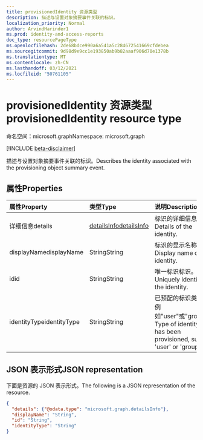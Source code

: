 ```yaml
---
title: provisionedIdentity 资源类型
description: 描述与设置对象摘要事件关联的标识。
localization_priority: Normal
author: ArvindHarinder1
ms.prod: identity-and-access-reports
doc_type: resourcePageType
ms.openlocfilehash: 2de68bdce990a6a541a5c284672541669cfdebea
ms.sourcegitcommit: 9d98d9e9cc1e193850ab9b82aaaf906d70e1378b
ms.translationtype: MT
ms.contentlocale: zh-CN
ms.lasthandoff: 03/12/2021
ms.locfileid: "50761105"
---
```

# <a name="provisionedidentity-resource-type"></a><span data-ttu-id="767f1-103">provisionedIdentity 资源类型</span><span class="sxs-lookup"><span data-stu-id="767f1-103">provisionedIdentity resource type</span></span>

<span data-ttu-id="767f1-104">命名空间：microsoft.graph</span><span class="sxs-lookup"><span data-stu-id="767f1-104">Namespace: microsoft.graph</span></span>

[!INCLUDE [beta-disclaimer](../../includes/beta-disclaimer.md)]

<span data-ttu-id="767f1-105">描述与设置对象摘要事件关联的标识。</span><span class="sxs-lookup"><span data-stu-id="767f1-105">Describes the identity associated with the provisioning object summary event.</span></span> 

## <a name="properties"></a><span data-ttu-id="767f1-106">属性</span><span class="sxs-lookup"><span data-stu-id="767f1-106">Properties</span></span>

| <span data-ttu-id="767f1-107">属性</span><span class="sxs-lookup"><span data-stu-id="767f1-107">Property</span></span>     | <span data-ttu-id="767f1-108">类型</span><span class="sxs-lookup"><span data-stu-id="767f1-108">Type</span></span>        | <span data-ttu-id="767f1-109">说明</span><span class="sxs-lookup"><span data-stu-id="767f1-109">Description</span></span> |
|:-------------|:------------|:------------|
|<span data-ttu-id="767f1-110">详细信息</span><span class="sxs-lookup"><span data-stu-id="767f1-110">details</span></span>|[<span data-ttu-id="767f1-111">detailsInfo</span><span class="sxs-lookup"><span data-stu-id="767f1-111">detailsInfo</span></span>](detailsinfo.md)|<span data-ttu-id="767f1-112">标识的详细信息。</span><span class="sxs-lookup"><span data-stu-id="767f1-112">Details of the identity.</span></span>|
|<span data-ttu-id="767f1-113">displayName</span><span class="sxs-lookup"><span data-stu-id="767f1-113">displayName</span></span>|<span data-ttu-id="767f1-114">String</span><span class="sxs-lookup"><span data-stu-id="767f1-114">String</span></span>|<span data-ttu-id="767f1-115">标识的显示名称。</span><span class="sxs-lookup"><span data-stu-id="767f1-115">Display name of the identity.</span></span> |
|<span data-ttu-id="767f1-116">id</span><span class="sxs-lookup"><span data-stu-id="767f1-116">id</span></span>|<span data-ttu-id="767f1-117">String</span><span class="sxs-lookup"><span data-stu-id="767f1-117">String</span></span>|<span data-ttu-id="767f1-118">唯一标识标识。</span><span class="sxs-lookup"><span data-stu-id="767f1-118">Uniquely identifies the identity.</span></span>|
|<span data-ttu-id="767f1-119">identityType</span><span class="sxs-lookup"><span data-stu-id="767f1-119">identityType</span></span>|<span data-ttu-id="767f1-120">String</span><span class="sxs-lookup"><span data-stu-id="767f1-120">String</span></span>|<span data-ttu-id="767f1-121">已预配的标识类型，例如"user"或"group"。</span><span class="sxs-lookup"><span data-stu-id="767f1-121">Type of identity that has been provisioned, such as 'user' or 'group'.</span></span>|

## <a name="json-representation"></a><span data-ttu-id="767f1-122">JSON 表示形式</span><span class="sxs-lookup"><span data-stu-id="767f1-122">JSON representation</span></span>

<span data-ttu-id="767f1-123">下面是资源的 JSON 表示形式。</span><span class="sxs-lookup"><span data-stu-id="767f1-123">The following is a JSON representation of the resource.</span></span>

<!-- {
  "blockType": "resource",
  "optionalProperties": [

  ],
  "@odata.type": "microsoft.graph.provisionedIdentity",
  "baseType": null
}-->

```json
{
  "details": {"@odata.type": "microsoft.graph.detailsInfo"},
  "displayName": "String",
  "id": "String",
  "identityType": "String"
}
```

<!-- uuid: 16cd6b66-4b1a-43a1-adaf-3a886856ed98
2019-02-04 14:57:30 UTC -->
<!-- {
  "type": "#page.annotation",
  "description": "provisionedIdentity resource",
  "keywords": "",
  "section": "documentation",
  "tocPath": ""
}-->


